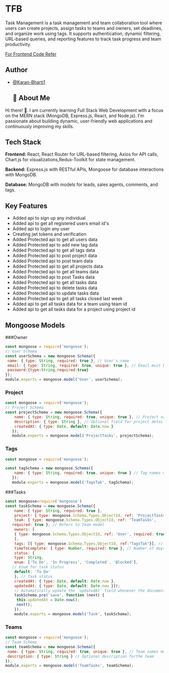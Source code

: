 # TFB


Task Management is a task management and team collaboration tool where users can create projects, assign tasks to teams and owners, set deadlines, and organize work using tags. It supports authentication, dynamic filtering, URL-based queries, and reporting features to track task progress and team productivity.

[For Frontend Code Refer](https://github.com/Karan-Bharti1/Task-Finder?tab=readme-ov-file)

## Author

- [@Karan-Bharti1](https://github.com/Karan-Bharti1)

  ## 🚀 About Me
Hi there! 👋.
I am currently learning Full Stack Web Development with a focus on the MERN stack (MongoDB, Express.js, React, and Node.js). I'm passionate about building dynamic, user-friendly web applications and continuously improving my skills.

## Tech Stack

**Frontend:** React, React Router for URL-based filtering, Axios for API calls, Chart.js for visualizations,Redux-Toolkit for state management.

**Backend:** Express.js with RESTful APIs, Mongoose for database interactions with MongoDB.

**Database:** MongoDB with models for leads, sales agents, comments, and tags.

## Key Features

- Added api to sign up any individual
- Added api to get all registered users email id's
- Added api to login any user
- Creating jwt tokens and verification
- Added Protected api to get all users data
- Added Protected api to add new tag data
- Added Protected api to get all tags data
- Added Protected api to post project data
- Added Protected api to post team data
- Added Protected api to get all projects data
- Added Protected api to get all teams data
- Added Protected api to post Tasks data
- Added Protected api to get all tasks data
- Added Protected api to delete tasks data
- Added Protected api to update tasks data
- Added Protected api to get all tasks closed last week
- Added api to get all tasks data for a team using team id
- Added api to get all tasks data for a project using project id


## Mongoose Models

###Owner

```javascript
const mongoose = require('mongoose');
// User Schema
const userSchema = new mongoose.Schema({
 name: { type: String, required: true }, // User's name
 email: { type: String, required: true, unique: true }, // Email must be unique
 password:{type:String,required:true}
});
module.exports = mongoose.model('User', userSchema);
```

### Project

```javascript
const mongoose = require('mongoose');
// Project Schema
const projectSchema = new mongoose.Schema({
    name: { type: String, required: true, unique: true }, // Project names must be unique
    description: { type: String }, // Optional field for project details
    createdAt: { type: Date, default: Date.now }
   });
   module.exports = mongoose.model('ProjectTasks', projectSchema);
   ```

### Tags 

```javascript
const mongoose = require('mongoose');

const tagSchema = new mongoose.Schema({
    name: { type: String, required: true, unique: true } // Tag names must be unique
   });
   module.exports = mongoose.model('TagsTak', tagSchema);
```

###Tasks
```javascript
const mongoose=require('mongoose')
const taskSchema = new mongoose.Schema({
    name: { type: String, required: true },
    project: { type: mongoose.Schema.Types.ObjectId, ref: 'ProjectTasks', required: true }, 
    team: { type: mongoose.Schema.Types.ObjectId, ref: 'TeamTasks',
   required: true }, // Refers to Team model
    owners: [
    { type: mongoose.Schema.Types.ObjectId, ref: 'User', required: true } // Refers to User model (owners)
    ],
    tags: [{ type: mongoose.Schema.Types.ObjectId, ref:"TagsTak"}], // Array of tags
    timeToComplete: { type: Number, required: true }, // Number of days to complete the task
    status: {
    type: String,
    enum: ['To Do', 'In Progress', 'Completed', 'Blocked'],
   // Enum for task status
    default: 'To Do'
    }, // Task status
    createdAt: { type: Date, default: Date.now },
    updatedAt: { type: Date, default: Date.now }});
    // Automatically update the `updatedAt` field whenever the document is updated
    taskSchema.pre('save', function (next) {
     this.updatedAt = Date.now();
     next();
    });
    module.exports = mongoose.model('Task', taskSchema);
```

### Teams

```javascript
const mongoose = require('mongoose');
// Team Schema
const teamSchema = new mongoose.Schema({
 name: { type: String, required: true, unique: true }, // Team names must be unique
 description: { type: String } // Optional description forthe team
});
module.exports = mongoose.model('TeamTasks', teamSchema);
```
